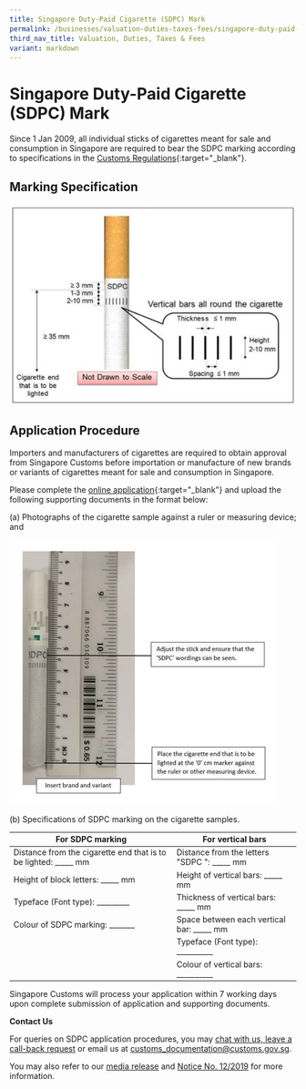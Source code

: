 ```yaml
---
title: Singapore Duty-Paid Cigarette (SDPC) Mark
permalink: /businesses/valuation-duties-taxes-fees/singapore-duty-paid-cigarette-sdpc-mark/
third_nav_title: Valuation, Duties, Taxes & Fees
variant: markdown
---
```

# Singapore Duty-Paid Cigarette (SDPC) Mark

Since 1 Jan 2009, all individual sticks of cigarettes meant for sale and consumption in Singapore are required to bear the SDPC marking according to specifications in the  [Customs Regulations](https://sso.agc.gov.sg/SL/CA1960-RG2?DocDate=20170220){:target="_blank"}.

## Marking Specification

![](/images/sdpc.jpg)

## Application Procedure

Importers and manufacturers of cigarettes are required to obtain approval from Singapore Customs before importation or manufacture of new brands or variants of cigarettes meant for sale and consumption in Singapore.

Please complete the  [online application](https://form.gov.sg/5ccac0a442502b00107a9554){:target="_blank"} and upload the following supporting documents in the format below:

(a) Photographs of the cigarette sample against a ruler or measuring device; and

![](/images/sdpc1.jpg)

(b) Specifications of SDPC marking on the cigarette samples.

| **For SDPC marking** | **For vertical bars** |
|--|--|
| Distance from the cigarette end that is to be lighted: _____ mm | Distance from the letters "SDPC ": _____ mm |
| Height of block letters: _____ mm | Height of vertical bars: _____ mm |
| Typeface (Font type): _________ | Thickness of vertical bars: _____ mm |
| Colour of SDPC marking: _______ | Space between each vertical bar: _____ mm |
|  | Typeface (Font type): __________ |
|  | Colour of vertical bars: __________ |


Singapore Customs will process your application within 7 working days upon complete submission of application and supporting documents.

**Contact Us**

For queries on SDPC application procedures, you may [chat with us, leave a call-back request](https://www.customs.gov.sg/contact-us/) or email us at  [customs_documentation@customs.gov.sg](mailto:customs_documentation@customs.gov.sg).

You may also refer to our  [media release](/news-and-media/media-releases/2012-11-29-Media-Release.pdf)  and  [Notice No. 12/2019](/news-and-media/notices/2019-07-01-N.pdf) for more information.